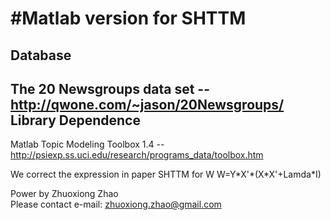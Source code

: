 #Matlab version for SHTTM
====

Database
---------------
The 20 Newsgroups data set -- http://qwone.com/~jason/20Newsgroups/
Library Dependence
----------------
Matlab Topic Modeling Toolbox 1.4 -- http://psiexp.ss.uci.edu/research/programs_data/toolbox.htm

We correct the expression in paper SHTTM for W
W=Y\*X'\*(X\*X'+Lamda\*I)

Power by Zhuoxiong Zhao<br/>
Please contact e-mail: zhuoxiong.zhao@gmail.com


